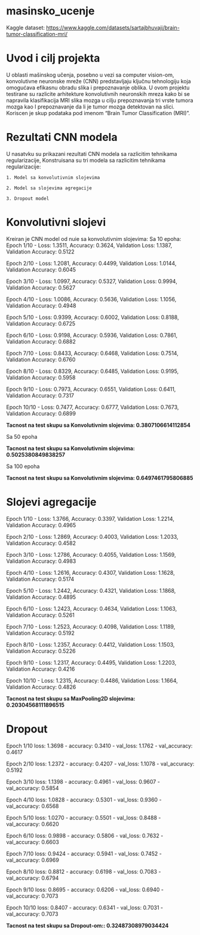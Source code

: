 # masinsko_ucenje
Kaggle dataset: https://www.kaggle.com/datasets/sartajbhuvaji/brain-tumor-classification-mri/

# Uvod i cilj projekta

U oblasti mašinskog učenja, posebno u vezi sa computer vision-om, konvolutivne neuronske mreže (CNN) predstavljaju ključnu tehnologiju koja omogućava efikasnu obradu slika i prepoznavanje oblika. 
U ovom projektu testirane su razlicite arhitekture konvolutivnih neuronskih mreza kako bi se napravila klasifikacija MRI slika mozga u cilju prepoznavanja tri vrste tumora mozga kao I prepoznavanje da li je tumor mozga detektovan na slici. Koriscen je skup podataka pod imenom “Brain Tumor Classification (MRI)”.

# Rezultati CNN modela

U nasatvku su prikazani rezultati CNN modela sa razlicitim tehnikama regularizacije, 
Konstruisana su tri modela sa razlicitim tehnikama regularizacije:

    1. Model sa konvolutivnim slojevima
    
    2. Model sa slojevima agregacije
    
    3. Dropout model
    
# Konvolutivni slojevi

Kreiran je CNN model od nuie sa konvolutivnim slojevima:
Sa 10 epoha:
Epoch 1/10 - Loss: 1.3511, Accuracy: 0.3624, Validation Loss: 1.1387, Validation Accuracy: 0.5122

Epoch 2/10 - Loss: 1.2081, Accuracy: 0.4499, Validation Loss: 1.0144, Validation Accuracy: 0.6045

Epoch 3/10 - Loss: 1.0997, Accuracy: 0.5327, Validation Loss: 0.9994, Validation Accuracy: 0.5627

Epoch 4/10 - Loss: 1.0086, Accuracy: 0.5636, Validation Loss: 1.1056, Validation Accuracy: 0.4948

Epoch 5/10 - Loss: 0.9399, Accuracy: 0.6002, Validation Loss: 0.8188, Validation Accuracy: 0.6725

Epoch 6/10 - Loss: 0.9198, Accuracy: 0.5936, Validation Loss: 0.7861, Validation Accuracy: 0.6882

Epoch 7/10 - Loss: 0.8433, Accuracy: 0.6468, Validation Loss: 0.7514, Validation Accuracy: 0.6760

Epoch 8/10 - Loss: 0.8329, Accuracy: 0.6485, Validation Loss: 0.9195, Validation Accuracy: 0.5958

Epoch 9/10 - Loss: 0.7973, Accuracy: 0.6551, Validation Loss: 0.6411, Validation Accuracy: 0.7317

Epoch 10/10 - Loss: 0.7477, Accuracy: 0.6777, Validation Loss: 0.7673, Validation Accuracy: 0.6899


**Tacnost na test skupu sa Konvolutivnim slojevima: 0.3807106614112854**

Sa 50 epoha

**Tacnost na test skupu sa Konvolutivnim slojevima: 0.5025380849838257**


Sa 100 epoha 

**Tacnost na test skupu sa Konvolutivnim slojevima: 0.6497461795806885**


# Slojevi agregacije

Epoch 1/10 - Loss: 1.3766, Accuracy: 0.3397, Validation Loss: 1.2214, Validation Accuracy: 0.4965

Epoch 2/10 - Loss: 1.2869, Accuracy: 0.4003, Validation Loss: 1.2033, Validation Accuracy: 0.4582

Epoch 3/10 - Loss: 1.2786, Accuracy: 0.4055, Validation Loss: 1.1569, Validation Accuracy: 0.4983

Epoch 4/10 - Loss: 1.2616, Accuracy: 0.4307, Validation Loss: 1.1628, Validation Accuracy: 0.5174

Epoch 5/10 - Loss: 1.2442, Accuracy: 0.4321, Validation Loss: 1.1868, Validation Accuracy: 0.4895

Epoch 6/10 - Loss: 1.2423, Accuracy: 0.4634, Validation Loss: 1.1063, Validation Accuracy: 0.5261

Epoch 7/10 - Loss: 1.2523, Accuracy: 0.4098, Validation Loss: 1.1189, Validation Accuracy: 0.5192

Epoch 8/10 - Loss: 1.2357, Accuracy: 0.4412, Validation Loss: 1.1503, Validation Accuracy: 0.5226

Epoch 9/10 - Loss: 1.2317, Accuracy: 0.4495, Validation Loss: 1.2203, Validation Accuracy: 0.4216

Epoch 10/10 - Loss: 1.2315, Accuracy: 0.4486, Validation Loss: 1.1664, Validation Accuracy: 0.4826


**Tacnost na test skupu sa MaxPooling2D  slojevima:  0.20304568111896515**

# Dropout

Epoch 1/10 loss: 1.3698 - accuracy: 0.3410 - val_loss: 1.1762 - val_accuracy: 0.4617 

Epoch 2/10 loss: 1.2372 - accuracy: 0.4207 - val_loss: 1.1078 - val_accuracy: 0.5192 

Epoch 3/10 loss: 1.1398 - accuracy: 0.4961 - val_loss: 0.9607 - val_accuracy: 0.5854 

Epoch 4/10 loss: 1.0828 - accuracy: 0.5301 - val_loss: 0.9360 - val_accuracy: 0.6568 

Epoch 5/10 loss: 1.0270 - accuracy: 0.5501 - val_loss: 0.8488 - val_accuracy: 0.6620 

Epoch 6/10 loss: 0.9898 - accuracy: 0.5806 - val_loss: 0.7632 - val_accuracy: 0.6603 

Epoch 7/10 loss: 0.9424 - accuracy: 0.5941 - val_loss: 0.7452 - val_accuracy: 0.6969 

Epoch 8/10 loss: 0.8812 - accuracy: 0.6198 - val_loss: 0.7083 - val_accuracy: 0.6794 

Epoch 9/10 loss: 0.8695 - accuracy: 0.6206 - val_loss: 0.6940 - val_accuracy: 0.7073 

Epoch 10/10 loss: 0.8407 - accuracy: 0.6341 - val_loss: 0.7031 - val_accuracy: 0.7073 

**Tacnost na test skupu sa Dropout-om:: 0.32487308979034424**
